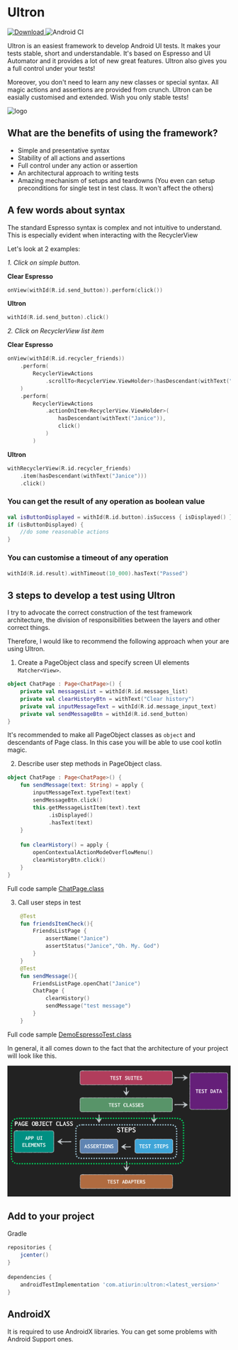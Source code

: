 # Ultron

[ ![Download](https://api.bintray.com/packages/alex-tiurin/android/ultron/images/download.svg) ](https://bintray.com/alex-tiurin/android/ultron/_latestVersion)
![Android CI](https://github.com/alex-tiurin/ultron/workflows/AndroidCI/badge.svg)

Ultron is an easiest framework to develop Android UI tests. It makes your tests stable, short and understandable.
It's based on Espresso and UI Automator and it provides a lot of new great features.
Ultron also gives you a full control under your tests!

Moreover, you don't need to learn any new classes or special syntax. All magic actions and assertions are provided from crunch.
Ultron can be easially customised and extended. Wish you only stable tests!

![logo](https://user-images.githubusercontent.com/12834123/106507974-d8558c80-64dc-11eb-975b-ea76ddb27a37.png)

## What are the benefits of using the framework?

- Simple and presentative syntax
- Stability of all actions and assertions
- Full control under any action or assertion
- An architectural approach to writing tests
- Amazing mechanism of setups and teardowns (You even can setup preconditions for single test in test class. It won't affect the others)

## A few words about syntax

The standard Espresso syntax is complex and not intuitive to understand. This is especially evident when interacting with the RecyclerView

Let's look at 2 examples:

_1. Click on simple button._

**Clear Espresso**

```kotlin
onView(withId(R.id.send_button)).perform(click())
```
**Ultron**
```kotlin
withId(R.id.send_button).click()
```

_2. Click on RecyclerView list item_

**Clear Espresso**

```kotlin
onView(withId(R.id.recycler_friends))
    .perform(
        RecyclerViewActions
            .scrollTo<RecyclerView.ViewHolder>(hasDescendant(withText("Janice")))
    )
    .perform(
        RecyclerViewActions
            .actionOnItem<RecyclerView.ViewHolder>(
                hasDescendant(withText("Janice")),
                click()
            )
        )
```
**Ultron**
```kotlin
withRecyclerView(R.id.recycler_friends)
    .item(hasDescendant(withText("Janice")))
    .click()
```
### You can get the result of any operation as boolean value

```kotlin
val isButtonDisplayed = withId(R.id.button).isSuccess { isDisplayed() }
if (isButtonDisplayed) {
    //do some reasonable actions
}
```
### You can customise a timeout of any operation

```kotlin
withId(R.id.result).withTimeout(10_000).hasText("Passed")
```

## 3 steps to develop a test using Ultron

I try to advocate the correct construction of the test framework architecture, the division of responsibilities between the layers and other correct things.

Therefore, I would like to recommend the following approach when your are using Ultron.

1. Create a PageObject class and specify screen UI elements `Matcher<View>`.

```kotlin
object ChatPage : Page<ChatPage>() {
    private val messagesList = withId(R.id.messages_list)
    private val clearHistoryBtn = withText("Clear history")
    private val inputMessageText = withId(R.id.message_input_text)
    private val sendMessageBtn = withId(R.id.send_button)
}
```

It's recommended to make all PageObject classes as `object` and descendants of Page class.
In this case you will be able to use cool kotlin magic.

2. Describe user step methods in PageObject class.

```kotlin
object ChatPage : Page<ChatPage>() {
    fun sendMessage(text: String) = apply {
        inputMessageText.typeText(text)
        sendMessageBtn.click()
        this.getMessageListItem(text).text
             .isDisplayed()
             .hasText(text)
    }

    fun clearHistory() = apply {
        openContextualActionModeOverflowMenu()
        clearHistoryBtn.click()
    }
}
```
Full code sample [ChatPage.class](https://github.com/alex-tiurin/ultron/blob/master/sample-app/src/androidTest/java/com/atiurin/sampleapp/pages/ChatPage.kt)

3. Call user steps in test

```kotlin
    @Test
    fun friendsItemCheck(){
        FriendsListPage {
            assertName("Janice")
            assertStatus("Janice","Oh. My. God")
        }
    }
    @Test
    fun sendMessage(){
        FriendsListPage.openChat("Janice")
        ChatPage {
            clearHistory()
            sendMessage("test message")
        }
    }
```
Full code sample [DemoEspressoTest.class](https://github.com/alex-tiurin/ultron/blob/master/sample-app/src/androidTest/java/com/atiurin/sampleapp/tests/espresso/DemoEspressoTest.kt)

In general, it all comes down to the fact that the architecture of your project will look like this.

![Architecture](https://github.com/alex-tiurin/espresso-page-object/blob/master/wiki/img/architecture.png)

## Add to your project
Gradle
```groovy
repositories {
    jcenter()
}

dependencies {
    androidTestImplementation 'com.atiurin:ultron:<latest_version>'
}
```

## AndroidX

It is required to use AndroidX libraries. You can get some problems with Android Support ones.
